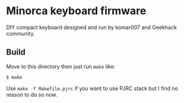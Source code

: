 Minorca keyboard firmware
======================
DIY compact keyboard designed and run by komar007 and Geekhack community.


## Build
Move to this directory then just run `make` like:

    $ make

Use `make -f Makefile.pjrc` if you want to use PJRC stack but I find no reason to do so now.
